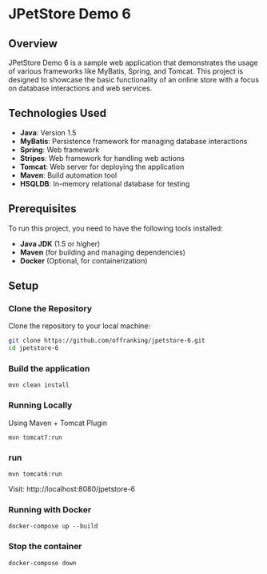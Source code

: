 # JPetStore Demo 6

## Overview

JPetStore Demo 6 is a sample web application that demonstrates the usage of various frameworks like MyBatis, Spring, and Tomcat. This project is designed to showcase the basic functionality of an online store with a focus on database interactions and web services.

## Technologies Used

- **Java**: Version 1.5
- **MyBatis**: Persistence framework for managing database interactions
- **Spring**: Web framework
- **Stripes**: Web framework for handling web actions
- **Tomcat**: Web server for deploying the application
- **Maven**: Build automation tool
- **HSQLDB**: In-memory relational database for testing

## Prerequisites

To run this project, you need to have the following tools installed:

- **Java JDK** (1.5 or higher)
- **Maven** (for building and managing dependencies)
- **Docker** (Optional, for containerization)

## Setup

### Clone the Repository

Clone the repository to your local machine:

```bash
git clone https://github.com/offranking/jpetstore-6.git
cd jpetstore-6

```

 ### Build the application
 ```
 mvn clean install
 ```

### Running Locally
Using Maven + Tomcat Plugin
```
mvn tomcat7:run
```
### run
```
mvn tomcat6:run
```

Visit: http://localhost:8080/jpetstore-6

### Running with Docker
```
docker-compose up --build
```

### Stop the container
```
docker-compose down

```







